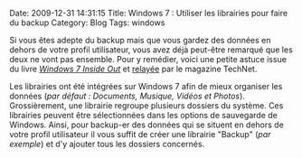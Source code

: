 Date: 2009-12-31 14:31:15
Title: Windows 7 : Utiliser les librairies pour faire du backup
Category: Blog
Tags: windows

Si vous êtes adepte du backup mais que vous gardez des données en dehors de votre profil utilisateur, vous avez déjà peut-être remarqué que les deux ne vont pas ensemble. Pour y remédier, voici une petite astuce issue du livre [_Windows 7 Inside Out_](http://www.microsoft.com/learning/en/us/book.aspx?ID=13487) et [relayée](http://technet.microsoft.com/fr-fr/magazine/ee851686%28en-us%29.aspx) par le magazine TechNet.

Les librairies ont été intégrées sur Windows 7 afin de mieux organiser les données (_par défaut : Documents, Musique, Vidéos et Photos_). Grossièrement, une librairie regroupe plusieurs dossiers du système. Ces librairies peuvent être sélectionnées dans les options de sauvegarde de Windows. Ainsi, pour backup-er des données qui se situent en dehors de votre profil utilisateur il vous suffit de créer une librairie "Backup" (_par exemple_) et d'y ajouter tous les dossiers concernés.
